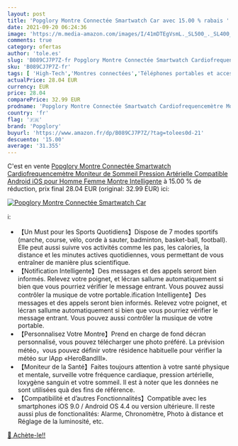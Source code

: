 ```yaml
---
layout: post
title: 'Popglory Montre Connectée Smartwatch Car avec 15.00 % rabais '
date: 2021-09-20 06:24:36
image: 'https://m.media-amazon.com/images/I/41mDTEgVsmL._SL500_._SL400_.jpg'
comments: true
category: ofertas
author: 'tole.es'
slug: 'B089CJ7P7Z-fr Popglory Montre Connectée Smartwatch Cardiofrequencemètre...'
sku: 'B089CJ7P7Z-fr'
tags: [ 'High-Tech','Montres connectées','Téléphones portables et accessoires','popglory', ]
actualPrice: 28.04 EUR
currency: EUR
price: 28.04
comparePrice: 32.99 EUR
prodname: 'Popglory Montre Connectée Smartwatch Cardiofrequencemètre Moniteur de Sommeil Pression Artérielle Compatible Android iOS pour Homme Femme Montre Intelligente'
country: 'fr'
flag: '🇫🇷'
brand: 'Popglory'
buyurl: 'https://www.amazon.fr/dp/B089CJ7P7Z/?tag=tolees0d-21'
descuento: '15.00'
average: '31.355'
---
```


C'est en vente [Popglory Montre Connectée Smartwatch Cardiofrequencemètre Moniteur de Sommeil Pression Artérielle Compatible Android iOS pour Homme Femme Montre Intelligente](https://www.amazon.fr/dp/B089CJ7P7Z/?tag=tolees0d-21)  à  15.00 % de réduction, prix final  28.04 EUR (original: 32.99 EUR) ici:

[![Popglory Montre Connectée Smartwatch Car](https://m.media-amazon.com/images/I/41mDTEgVsmL._SL500_._SL400_.jpg)](https://www.amazon.fr/dp/B089CJ7P7Z/?tag=tolees0d-21)

ℹ️:

- 【Un Must pour les Sports Quotidiens】Dispose de 7 modes sportifs (marche, course, vélo, corde à sauter, badminton, basket-ball, football). Elle peut aussi suivre vos activités comme les pas, les calories, la distance et les minutes actives quotidiennes, vous permettant de vous entraîner de manière plus scientifique.
- 【Notification Intelligente】Des messages et des appels seront bien informés. Relevez votre poignet, et lécran sallume automatiquement si bien que vous pourriez vérifier le message entrant. Vous pouvez aussi contrôler la musique de votre portable.ification Intelligente】Des messages et des appels seront bien informés. Relevez votre poignet, et lécran sallume automatiquement si bien que vous pourriez vérifier le message entrant. Vous pouvez aussi contrôler la musique de votre portable.
- 【Personnalisez Votre Montre】Prend en charge de fond décran personnalisé, vous pouvez télécharger une photo préféré. La prévision météo，vous pouvez définir votre résidence habituelle pour vérifier la météo sur lApp «HeroBandIII».
- 【Moniteur de la Santé】Faites toujours attention à votre santé physique et mentale, surveille votre fréquence cardiaque, pression artérielle, loxygène sanguin et votre sommeil. Il est à noter que les données ne sont utilisées quà des fins de référence.
- 【Compatibilité et d’autres Fonctionnalités】Compatible avec les smartphones iOS 9.0 / Android OS 4.4 ou version ultérieure. Il reste aussi plus de fonctionalités: Alarme, Chronomètre, Photo à distance et Réglage de la luminosité, etc.

[🛒 Achète-le!!](https://www.amazon.fr/dp/B089CJ7P7Z/?tag=tolees0d-21)
